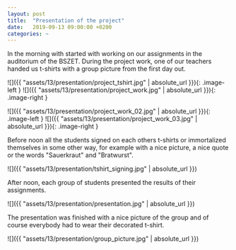 ```yaml
---
layout: post
title:  "Presentation of the project"
date:   2019-09-13 09:00:00 +0200
categories: ~
---
```


In the morning with started with working on our assignments in the auditorium
of the BSZET. During the project work, one of our teachers handed us t-shirts
with a group picture from the first day out.

![]({{ "assets/13/presentation/project_tshirt.jpg" | absolute_url }}){: .image-left }
![]({{ "assets/13/presentation/project_work.jpg" | absolute_url }}){: .image-right }

![]({{ "assets/13/presentation/project_work_02.jpg" | absolute_url }}){: .image-left }
![]({{ "assets/13/presentation/project_work_03.jpg" | absolute_url }}){: .image-right }

Before noon all the students signed on each others t-shirts or immortalized
themselves in some other way, for example with a nice picture, a nice quote or
the words "Sauerkraut" and "Bratwurst".

![]({{ "assets/13/presentation/tshirt_signing.jpg" | absolute_url }})

After noon, each group of students presented the results of their assignments.

![]({{ "assets/13/presentation/presentation.jpg" | absolute_url }})

The presentation was finished with a nice picture of the group and of course
everybody had to wear their decorated t-shirt.

![]({{ "assets/13/presentation/group_picture.jpg" | absolute_url }})
